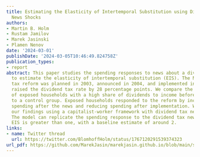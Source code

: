 ```yaml
---
title: Estimating the Elasticity of Intertemporal Substitution using Dividend Tax
  News Shocks
authors:
- Martin B. Holm
- Rustam Jamilov
- Marek Jasinski
- Plamen Nenov
date: '2024-03-01'
publishDate: '2024-03-05T10:46:49.824758Z'
publication_types:
- report
abstract: This paper studies the spending responses to news about a dividend tax reform
  to estimate the elasticity of intertemporal substitution (EIS). The Norwegian dividend
  tax reform was planned in 2003, announced in 2004, and implemented in 2006, and
  raised the dividend tax rate by 28 percentage points. We compare the spending responses
  of exposed households with a high share of dividends to income before the reform
  to a control group. Exposed households responded to the reform by increasing
  spending after the news and reducing spending after implementation. We interpret
  our findings using a capitalist-worker framework with dividend tax news shocks.
  The model can replicate the spending response to the dividend tax news only if the
  EIS is greater than one, with a baseline estimate of around 2.
links:
- name: Twitter thread
  url: https://twitter.com/BlomhoffHolm/status/1767120291539374323
url_pdf: https://github.com/MarekJasin/marekjasin.github.io/blob/main/static/uploads/EIS.pdf?raw=true
---
```

